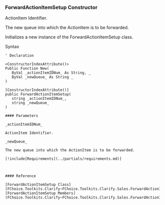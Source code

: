 ﻿### ForwardActionItemSetup Constructor

ActionItem Identifier.

The new queue into which the ActionItem is to be forwarded.

Initializes a new instance of the ForwardActionItemSetup class.

Syntax

```vbnet
' Declaration

<ConstructorIndexAttribute()>
Public Function New( _
   ByVal _actionItemIDNum_ As String, _
   ByVal _newQueue_ As String _
)

[ConstructorIndexAttribute()]
public ForwardActionItemSetup( 
   string _actionItemIDNum_,
   string _newQueue_
)

#### Parameters

_actionItemIDNum_

ActionItem Identifier.

_newQueue_

The new queue into which the ActionItem is to be forwarded.

[!include[Requirements](../partials/requirements.md)]



#### Reference

[ForwardActionItemSetup Class](FChoice.Toolkits.Clarify~FChoice.Toolkits.Clarify.Sales.ForwardActionItemSetup.md)  
[ForwardActionItemSetup Members](FChoice.Toolkits.Clarify~FChoice.Toolkits.Clarify.Sales.ForwardActionItemSetup_members.md)